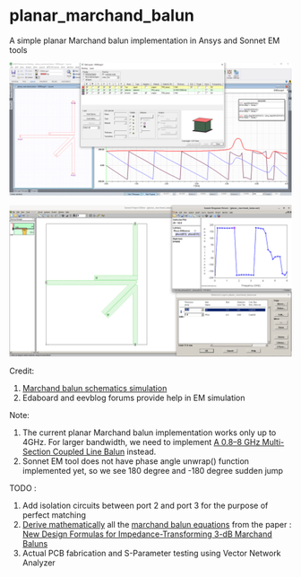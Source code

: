 # planar_marchand_balun
A simple planar Marchand balun implementation in Ansys and Sonnet EM tools

![ansys_layout_and_waveform](./ansys_layout_and_waveform.png)

![sonnet_layout_and_waveform](./sonnet_layout_and_waveform.png)

Credit: 
1. [Marchand balun schematics simulation](https://github.com/promach/marchand_balun)
2. Edaboard and eevblog forums provide help in EM simulation

Note: 
1. The current planar Marchand balun implementation works only up to 4GHz. For larger bandwidth, we need to implement [A 0.8–8 GHz Multi-Section Coupled Line Balun](https://sci-hub.tw/10.3390/electronics4020274) instead.
2. Sonnet EM tool does not have phase angle unwrap() function implemented yet, so we see 180 degree and -180 degree sudden jump

TODO : 
1. Add isolation circuits between port 2 and port 3 for the purpose of perfect matching
2. [Derive mathematically](https://www.edaboard.com/threads/abcd-parameters-matrix-of-unsymmetric-coupled-lines.394233/) all the [marchand balun equations](https://www.eevblog.com/forum/rf-microwave/derivation-of-marchand-balun-equations/) from the paper : [New Design Formulas for Impedance-Transforming 3-dB Marchand Baluns](https://sci-hub.tw/10.1109/tmtt.2011.2164618)
3. Actual PCB fabrication and S-Parameter testing using Vector Network Analyzer
